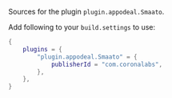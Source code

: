 Sources for the plugin `plugin.appodeal.Smaato`.

Add following to your `build.settings` to use:
```lua
{
    plugins = {
        "plugin.appodeal.Smaato" = {
            publisherId = "com.coronalabs",
        },
    },
}
```
